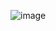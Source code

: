 ![image](https://user-images.githubusercontent.com/5584439/181501369-f8d3083c-48ab-4da8-9291-14cc96d12eea.png)
